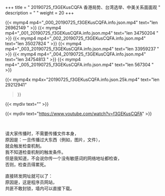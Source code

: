 +++
title = " 20190725_f3GEKusCQFA 香港局势、台湾选举、中美关系面面观 "
description = "  "
weight = 20
+++

{{< mymp4 mp4="_000_20190725_f3GEKusCQFA.info.json.mp4" text="len  26962149 " >}}
{{< mymp4 mp4="_001_20190725_f3GEKusCQFA.info.json.mp4" text="len  34750204 " >}}
{{< mymp4 mp4="_002_20190725_f3GEKusCQFA.info.json.mp4" text="len  35027824 " >}}
{{< mymp4 mp4="_003_20190725_f3GEKusCQFA.info.json.mp4" text="len  33959237 " >}}
{{< mymp4 mp4="_004_20190725_f3GEKusCQFA.info.json.mp4" text="len  34754813 " >}}
{{< mymp4 mp4="_005_20190725_f3GEKusCQFA.info.json.mp4" text="len    567304 " >}}

{{< mymp4x  mp4x="20190725_f3GEKusCQFA.info.json.25k.mp4"
text="len 29212941"
>}}


{{< mydiv text="" >}}
<br>

{{< mydiv text="https://www.youtube.com/watch?v=f3GEKusCQFA" >}}


<br>

请大家传播时，不需要传播文件本身，<br>
原因是：一旦传播过大东西（例如，图片，文件），<br>
就会触发检查机制。<br>
我不知道检查机制的触发条件。<br>
但是我知道，不会说你传一个没有敏感词的网络地址都检查，<br>
否则，检查员得累死。<br><br>
直接转发网址就可以了：<br>
原因是，这是程序员网站，<br>
共匪不敢封锁，墙内可以直接下载。


